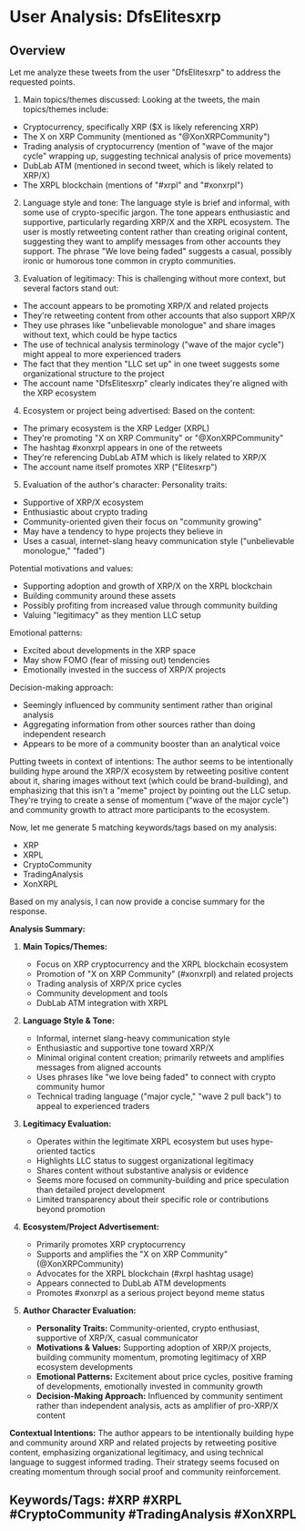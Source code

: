# User Analysis: DfsElitesxrp

## Overview

<think>
Let me analyze these tweets from the user "DfsElitesxrp" to address the requested points.

1. Main topics/themes discussed:
Looking at the tweets, the main topics/themes include:
- Cryptocurrency, specifically XRP ($X is likely referencing XRP)
- The X on XRP Community (mentioned as "@XonXRPCommunity")
- Trading analysis of cryptocurrency (mention of "wave of the major cycle" wrapping up, suggesting technical analysis of price movements)
- DubLab ATM (mentioned in second tweet, which is likely related to XRP/X)
- The XRPL blockchain (mentions of "#xrpl" and "#xonxrpl")

2. Language style and tone:
The language style is brief and informal, with some use of crypto-specific jargon. The tone appears enthusiastic and supportive, particularly regarding XRP/X and the XRPL ecosystem. The user is mostly retweeting content rather than creating original content, suggesting they want to amplify messages from other accounts they support. The phrase "We love being faded" suggests a casual, possibly ironic or humorous tone common in crypto communities.

3. Evaluation of legitimacy:
This is challenging without more context, but several factors stand out:
- The account appears to be promoting XRP/X and related projects
- They're retweeting content from other accounts that also support XRP/X
- They use phrases like "unbelievable monologue" and share images without text, which could be hype tactics
- The use of technical analysis terminology ("wave of the major cycle") might appeal to more experienced traders
- The fact that they mention "LLC set up" in one tweet suggests some organizational structure to the project
- The account name "DfsElitesxrp" clearly indicates they're aligned with the XRP ecosystem

4. Ecosystem or project being advertised:
Based on the content:
- The primary ecosystem is the XRP Ledger (XRPL)
- They're promoting "X on XRP Community" or "@XonXRPCommunity"
- The hashtag #xonxrpl appears in one of the retweets
- They're referencing DubLab ATM which is likely related to XRP/X
- The account name itself promotes XRP ("Elitesxrp")

5. Evaluation of the author's character:
Personality traits:
- Supportive of XRP/X ecosystem
- Enthusiastic about crypto trading
- Community-oriented given their focus on "community growing"
- May have a tendency to hype projects they believe in
- Uses a casual, internet-slang heavy communication style ("unbelievable monologue," "faded")

Potential motivations and values:
- Supporting adoption and growth of XRP/X on the XRPL blockchain
- Building community around these assets
- Possibly profiting from increased value through community building
- Valuing "legitimacy" as they mention LLC setup

Emotional patterns:
- Excited about developments in the XRP space
- May show FOMO (fear of missing out) tendencies
- Emotionally invested in the success of XRP/X projects

Decision-making approach:
- Seemingly influenced by community sentiment rather than original analysis
- Aggregating information from other sources rather than doing independent research
- Appears to be more of a community booster than an analytical voice

Putting tweets in context of intentions:
The author seems to be intentionally building hype around the XRP/X ecosystem by retweeting positive content about it, sharing images without text (which could be brand-building), and emphasizing that this isn't a "meme" project by pointing out the LLC setup. They're trying to create a sense of momentum ("wave of the major cycle") and community growth to attract more participants to the ecosystem.

Now, let me generate 5 matching keywords/tags based on my analysis:
- XRP
- XRPL
- CryptoCommunity
- TradingAnalysis
- XonXRPL

Based on my analysis, I can now provide a concise summary for the response.
</think>

**Analysis Summary:**

1. **Main Topics/Themes:**
   - Focus on XRP cryptocurrency and the XRPL blockchain ecosystem
   - Promotion of "X on XRP Community" (#xonxrpl) and related projects
   - Trading analysis of XRP/X price cycles
   - Community development and tools
   - DubLab ATM integration with XRPL

2. **Language Style & Tone:**
   - Informal, internet slang-heavy communication style
   - Enthusiastic and supportive tone toward XRP/X
   - Minimal original content creation; primarily retweets and amplifies messages from aligned accounts
   - Uses phrases like "we love being faded" to connect with crypto community humor
   - Technical trading language ("major cycle," "wave 2 pull back") to appeal to experienced traders

3. **Legitimacy Evaluation:**
   - Operates within the legitimate XRPL ecosystem but uses hype-oriented tactics
   - Highlights LLC status to suggest organizational legitimacy
   - Shares content without substantive analysis or evidence
   - Seems more focused on community-building and price speculation than detailed project development
   - Limited transparency about their specific role or contributions beyond promotion

4. **Ecosystem/Project Advertisement:**
   - Primarily promotes XRP cryptocurrency
   - Supports and amplifies the "X on XRP Community" (@XonXRPCommunity)
   - Advocates for the XRPL blockchain (#xrpl hashtag usage)
   - Appears connected to DubLab ATM developments
   - Promotes #xonxrpl as a serious project beyond meme status

5. **Author Character Evaluation:**
   - **Personality Traits:** Community-oriented, crypto enthusiast, supportive of XRP/X, casual communicator
   - **Motivations & Values:** Supporting adoption of XRP/X projects, building community momentum, promoting legitimacy of XRP ecosystem developments
   - **Emotional Patterns:** Excitement about price cycles, positive framing of developments, emotionally invested in community growth
   - **Decision-Making Approach:** Influenced by community sentiment rather than independent analysis, acts as amplifier of pro-XRP/X content

**Contextual Intentions:**
The author appears to be intentionally building hype and community around XRP and related projects by retweeting positive content, emphasizing organizational legitimacy, and using technical language to suggest informed trading. Their strategy seems focused on creating momentum through social proof and community reinforcement.

**Keywords/Tags:** #XRP #XRPL #CryptoCommunity #TradingAnalysis #XonXRPL
---
